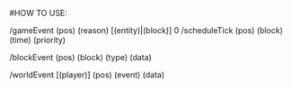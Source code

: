 #HOW TO USE:

/gameEvent (pos) (reason) [(entity)|(block)]
0
/scheduleTick (pos) (block) (time) (priority)

/blockEvent (pos) (block) (type) (data)

/worldEvent [(player)] (pos) (event) (data)
